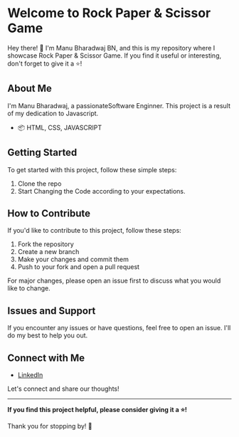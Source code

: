 # Welcome to Rock Paper & Scissor Game

Hey there! 👋 I'm Manu Bharadwaj BN, and this is my repository where I showcase Rock Paper & Scissor Game. If you find it useful or interesting, don't forget to give it a ⭐️!

## About Me

I'm Manu Bharadwaj, a passionateSoftware Enginner. This project is a result of my dedication to Javascript.

- 📦 HTML, CSS, JAVASCRIPT

## Getting Started

To get started with this project, follow these simple steps:

1. Clone the repo
2. Start Changing the Code according to your expectations.

## How to Contribute

If you'd like to contribute to this project, follow these steps:

1. Fork the repository
2. Create a new branch
3. Make your changes and commit them
4. Push to your fork and open a pull request

For major changes, please open an issue first to discuss what you would like to change.

## Issues and Support

If you encounter any issues or have questions, feel free to open an issue. I'll do my best to help you out.

## Connect with Me

- [LinkedIn](https://www.linkedin.com/in/manu-bharadwaj-3507a345/)

Let's connect and share our thoughts!

---

**If you find this project helpful, please consider giving it a ⭐️!**

Thank you for stopping by! 🌟



